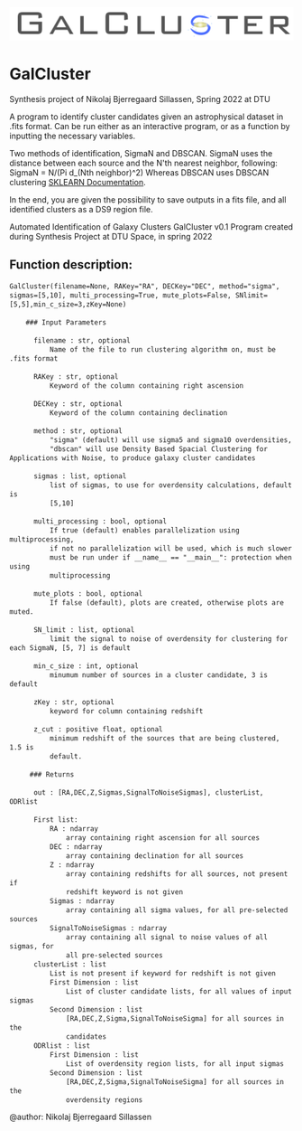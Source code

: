 ![GalCluster-logo](GalCluster.png)
# GalCluster
Synthesis project of Nikolaj Bjerregaard Sillassen, Spring 2022 at DTU

A program to identify cluster candidates given an astrophysical dataset in .fits format.
Can be run either as an interactive program, or as a function by inputting the necessary variables.

Two methods of identification, SigmaN and DBSCAN.
SigmaN uses the distance between each source and the N'th nearest neighbor, following:
SigmaN = N/(Pi d_(Nth neighbor)^2)
Whereas DBSCAN uses DBSCAN clustering [SKLEARN Documentation](https://scikit-learn.org/stable/modules/generated/sklearn.cluster.DBSCAN.html).

In the end, you are given the possibility to save outputs in a fits file, and all identified clusters as a DS9 region file.

Automated Identification of Galaxy Clusters
GalCluster v0.1
Program created during Synthesis Project at DTU Space, in spring 2022
    
## Function description:
```     
GalCluster(filename=None, RAKey="RA", DECKey="DEC", method="sigma", sigmas=[5,10], multi_processing=True, mute_plots=False, SNlimit=[5,5],min_c_size=3,zKey=None)

    ### Input Parameters

      filename : str, optional
          Name of the file to run clustering algorithm on, must be .fits format 
      
      RAKey : str, optional
          Keyword of the column containing right ascension
        
      DECKey : str, optional
          Keyword of the column containing declination

      method : str, optional 
          "sigma" (default) will use sigma5 and sigma10 overdensities,
          "dbscan" will use Density Based Spacial Clustering for Applications with Noise, to produce galaxy cluster candidates

      sigmas : list, optional
          list of sigmas, to use for overdensity calculations, default is 
          [5,10]

      multi_processing : bool, optional 
          If true (default) enables parallelization using multiprocessing, 
          if not no parallelization will be used, which is much slower 
          must be run under if __name__ == "__main__": protection when using 
          multiprocessing 

      mute_plots : bool, optional 
          If false (default), plots are created, otherwise plots are muted. 

      SN_limit : list, optional
          limit the signal to noise of overdensity for clustering for each SigmaN, [5, 7] is default

      min_c_size : int, optional 
          minumum number of sources in a cluster candidate, 3 is default

      zKey : str, optional
          keyword for column containing redshift

      z_cut : positive float, optional 
          minimum redshift of the sources that are being clustered, 1.5 is 
          default. 

     ### Returns

      out : [RA,DEC,Z,Sigmas,SignalToNoiseSigmas], clusterList, ODRlist

      First list:
          RA : ndarray 
              array containing right ascension for all sources
          DEC : ndarray
              array containing declination for all sources
          Z : ndarray
              array containing redshifts for all sources, not present if 
              redshift keyword is not given
          Sigmas : ndarray
              array containing all sigma values, for all pre-selected sources
          SignalToNoiseSigmas : ndarray
              array containing all signal to noise values of all sigmas, for 
              all pre-selected sources
      clusterList : list
          List is not present if keyword for redshift is not given
          First Dimension : list
              List of cluster candidate lists, for all values of input sigmas
          Second Dimension : list
              [RA,DEC,Z,Sigma,SignalToNoiseSigma] for all sources in the
              candidates
      ODRlist : list
          First Dimension : list
              List of overdensity region lists, for all input sigmas
          Second Dimension : list
              [RA,DEC,Z,Sigma,SignalToNoiseSigma] for all sources in the
              overdensity regions
```

  @author: Nikolaj Bjerregaard Sillassen
